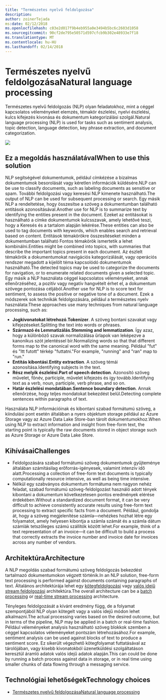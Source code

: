 ```yaml
---
title: "Természetes nyelvű feldolgozása"
description: 
author: zoinerTejada
ms:date: 02/12/2018
ms.openlocfilehash: c03e2d017f9b4eb955a0e3494b5bc6c2603d1058
ms.sourcegitcommit: 90cf2de795e50571d597cfcb9b302e48933e7f18
ms.translationtype: MT
ms.contentlocale: hu-HU
ms.lasthandoff: 02/14/2018
---
```

# <a name="natural-language-processing"></a><span data-ttu-id="0e856-102">Természetes nyelvű feldolgozása</span><span class="sxs-lookup"><span data-stu-id="0e856-102">Natural language processing</span></span>

<span data-ttu-id="0e856-103">Természetes nyelvű feldolgozás (NLP) olyan feladatokhoz, mint a céggel kapcsolatos véleményeket elemzés, témakör észlelési, nyelvi észlelési, kulcs kifejezés kivonása és dokumentum kategorizálási szolgál.</span><span class="sxs-lookup"><span data-stu-id="0e856-103">Natural language processing (NLP) is used for tasks such as sentiment analysis, topic detection, language detection, key phrase extraction, and document categorization.</span></span>

![](./images/nlp-pipeline.png)

## <a name="when-to-use-this-solution"></a><span data-ttu-id="0e856-104">Ez a megoldás használatával</span><span class="sxs-lookup"><span data-stu-id="0e856-104">When to use this solution</span></span>

<span data-ttu-id="0e856-105">NLP segítségével dokumentumok, például címkézése a bizalmas dokumentumok besorolását vagy kéretlen információk küldésére.</span><span class="sxs-lookup"><span data-stu-id="0e856-105">NLP can be use to classify documents, such as labeling documents as sensitive or spam.</span></span> <span data-ttu-id="0e856-106">További feldolgozási vagy keresési NLP kimenete használható.</span><span class="sxs-lookup"><span data-stu-id="0e856-106">The output of NLP can be used for subsequent processing or search.</span></span> <span data-ttu-id="0e856-107">Egy másik NLP a rendeltetése, hogy összesítse a szöveg a dokumentumban található entitások azonosításával.</span><span class="sxs-lookup"><span data-stu-id="0e856-107">Another use for NLP is to summarize text by identifying the entities present in the document.</span></span> <span data-ttu-id="0e856-108">Ezeket az entitásokat is használható a címke dokumentumok kulcsszavak, amely lehetővé teszi, hogy a Keresés és a tartalom alapján lekérése.</span><span class="sxs-lookup"><span data-stu-id="0e856-108">These entities can also be used to tag documents with keywords, which enables search and retrieval based on content.</span></span> <span data-ttu-id="0e856-109">Entitások témakörökre összesítéseket minden a dokumentumban található Fontos témakörök ismertetik a lehet kombinálni.</span><span class="sxs-lookup"><span data-stu-id="0e856-109">Entities might be combined into topics, with summaries that describe the important topics present in each document.</span></span> <span data-ttu-id="0e856-110">Az észlelt témakörök a dokumentumokat navigációs kategorizálását, vagy operációs rendszer megadott a kijelölt téma kapcsolódó dokumentumok használható.</span><span class="sxs-lookup"><span data-stu-id="0e856-110">The detected topics may be used to categorize the documents for navigation, or to enumerate related documents given a selected topic.</span></span> <span data-ttu-id="0e856-111">Egy másik a NLP használata céggel kapcsolatos véleményeket, annak ellenőrzéséhez, a pozitív vagy negatív hangvételt érhet el, a dokumentum szövege pontozása céljából.</span><span class="sxs-lookup"><span data-stu-id="0e856-111">Another use for NLP is to score text for sentiment, to assess the positive or negative tone of a document.</span></span> <span data-ttu-id="0e856-112">Ezek a módszerek sok technikák feldolgozására, például a természetes nyelv használata:</span><span class="sxs-lookup"><span data-stu-id="0e856-112">These approaches use many techniques from natural language processing, such as:</span></span> 

- <span data-ttu-id="0e856-113">**Jogkivonatokat létrehozó**.</span><span class="sxs-lookup"><span data-stu-id="0e856-113">**Tokenizer**.</span></span> <span data-ttu-id="0e856-114">A szöveg bontani szavakat vagy kifejezéseket.</span><span class="sxs-lookup"><span data-stu-id="0e856-114">Splitting the text into words or phrases.</span></span>
- <span data-ttu-id="0e856-115">**Származó és Lemmatizálás**.</span><span class="sxs-lookup"><span data-stu-id="0e856-115">**Stemming and lemmatization**.</span></span> <span data-ttu-id="0e856-116">Így azaz, hogy a különböző szavak normalizálása űrlapok van leképezve a kanonikus szót jelentéssel bír.</span><span class="sxs-lookup"><span data-stu-id="0e856-116">Normalizing words so that that different forms map to the canonical word with the same meaning.</span></span> <span data-ttu-id="0e856-117">Például "fut" és "Itt futott" térkép "futtatni."</span><span class="sxs-lookup"><span data-stu-id="0e856-117">For example, "running" and "ran" map to "run."</span></span> 
- <span data-ttu-id="0e856-118">**Entitás kibontási**.</span><span class="sxs-lookup"><span data-stu-id="0e856-118">**Entity extraction**.</span></span> <span data-ttu-id="0e856-119">A szöveg témái azonosítása.</span><span class="sxs-lookup"><span data-stu-id="0e856-119">Identifying subjects in the text.</span></span>
- <span data-ttu-id="0e856-120">**Rész melyik észlelési**.</span><span class="sxs-lookup"><span data-stu-id="0e856-120">**Part of speech detection**.</span></span> <span data-ttu-id="0e856-121">Azonosító szöveg művelet, főnév, participle, művelet kifejezés és így tovább.</span><span class="sxs-lookup"><span data-stu-id="0e856-121">Identifying text as a verb, noun, participle, verb phrase, and so on.</span></span>
- <span data-ttu-id="0e856-122">**Határ észlelési mondatában**.</span><span class="sxs-lookup"><span data-stu-id="0e856-122">**Sentence boundary detection**.</span></span> <span data-ttu-id="0e856-123">Annak ellenőrzése, hogy teljes mondatokat bekezdést belül.</span><span class="sxs-lookup"><span data-stu-id="0e856-123">Detecting complete sentences within paragraphs of text.</span></span>

<span data-ttu-id="0e856-124">Használata NLP információinak és kibontani szabad formátumú szöveg, a kiindulási pont esetén általában a nyers objektum storage például az Azure Storage vagy az Azure Data Lake Store-ban tárolt dokumentumokhoz.</span><span class="sxs-lookup"><span data-stu-id="0e856-124">When using NLP to extract information and insight from free-form text, the starting point is typically the raw documents stored in object storage such as Azure Storage or Azure Data Lake Store.</span></span> 

## <a name="challenges"></a><span data-ttu-id="0e856-125">Kihívásai</span><span class="sxs-lookup"><span data-stu-id="0e856-125">Challenges</span></span>

- <span data-ttu-id="0e856-126">Feldolgozására szabad formátumú szöveg dokumentumok gyűjteménye általában számításilag erőforrás-igényesek, valamint intenzív idő alatt.</span><span class="sxs-lookup"><span data-stu-id="0e856-126">Processing a collection of free-form text documents is typically computationally resource intensive, as well as being time intensive.</span></span>
- <span data-ttu-id="0e856-127">Nélkül egy szabványos dokumentum formátuma nem nagyon nehéz feladat, szabad formátumú szöveg-feldolgozást használó adott tények kibontani a dokumentum következetesen pontos eredmények elérése érdekében.</span><span class="sxs-lookup"><span data-stu-id="0e856-127">Without a standardized document format, it can be very difficult to achieve consistently accurate results using free-form text processing to extract specific facts from a document.</span></span> <span data-ttu-id="0e856-128">Például, gondolja át, hogy a szöveg megjelenítése számla&mdash;nehézkes hozhat létre egy folyamatot, amely helyesen kibontja a számla számát és a számla dátum számlák tetszőleges számú szállítók között lehet.</span><span class="sxs-lookup"><span data-stu-id="0e856-128">For example, think of a text representation of an invoice&mdash;it can be difficult to build a process that correctly extracts the invoice number and invoice date for invoices across any number of vendors.</span></span>

## <a name="architecture"></a><span data-ttu-id="0e856-129">Architektúra</span><span class="sxs-lookup"><span data-stu-id="0e856-129">Architecture</span></span>

<span data-ttu-id="0e856-130">A NLP megoldás szabad formátumú szöveg feldolgozás bekezdést tartalmazó dokumentumokon végzett történik.</span><span class="sxs-lookup"><span data-stu-id="0e856-130">In an NLP solution, free-form text processing is performed against documents containing paragraphs of text.</span></span> <span data-ttu-id="0e856-131">Általános architektúrája lehet egy [kötegfeldolgozási](./batch-processing.md) vagy [valós idejű stream feldolgozási](./real-time-processing.md) architektúra.</span><span class="sxs-lookup"><span data-stu-id="0e856-131">The overall architecture can be a [batch processing](./batch-processing.md) or [real-time stream processing](./real-time-processing.md) architecture.</span></span>

<span data-ttu-id="0e856-132">Tényleges feldolgozását a kívánt eredmény függ, de a folyamat szempontjából NLP olyan kötegelt vagy a valós idejű módon lehet alkalmazni.</span><span class="sxs-lookup"><span data-stu-id="0e856-132">The actual processing varies based on the desired outcome, but in terms of the pipeline, NLP may be applied in a batch or real-time fashion.</span></span> <span data-ttu-id="0e856-133">Például véleményeket analysis használható szöveg blokkok szemben a céggel kapcsolatos véleményeket pontszám létrehozásához.</span><span class="sxs-lookup"><span data-stu-id="0e856-133">For example, sentiment analysis can be used against blocks of text to produce a sentiment score.</span></span> <span data-ttu-id="0e856-134">Ez sikerült végezhető kötegfolyamat futtatásával az tárolójában, vagy kisebb kivonatokból üzenetküldési szolgáltatáson keresztül áramló adatok valós idejű adatok alapján.</span><span class="sxs-lookup"><span data-stu-id="0e856-134">This can could be done by running a batch process against data in storage, or in real time using smaller chunks of data flowing through a messaging service.</span></span>

## <a name="technology-choices"></a><span data-ttu-id="0e856-135">Technológiai lehetőségek</span><span class="sxs-lookup"><span data-stu-id="0e856-135">Technology choices</span></span>

- [<span data-ttu-id="0e856-136">Természetes nyelvű feldolgozása</span><span class="sxs-lookup"><span data-stu-id="0e856-136">Natural language processing</span></span>](../technology-choices/natural-language-processing.md)